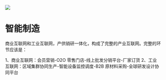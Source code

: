 ![](https://i.postimg.cc/qvzwGwhg/image.png)

# 智能制造

商业互联网和工业互联网，产供销研一体化，构成了完整的产业互联网。完整的环节应该是：

1、商业互联网：会员营销-O2O 零售门店-线上批发分销平台-厂家订货
2、工业互联网：区域集群协同生产-智能设备监控调度-B2B 原材料采购-全球研发设计协同平台
